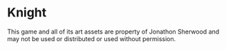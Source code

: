 # Knight
This game and all of its art assets are property of Jonathon Sherwood and may not be used or distributed or used without permission. 
